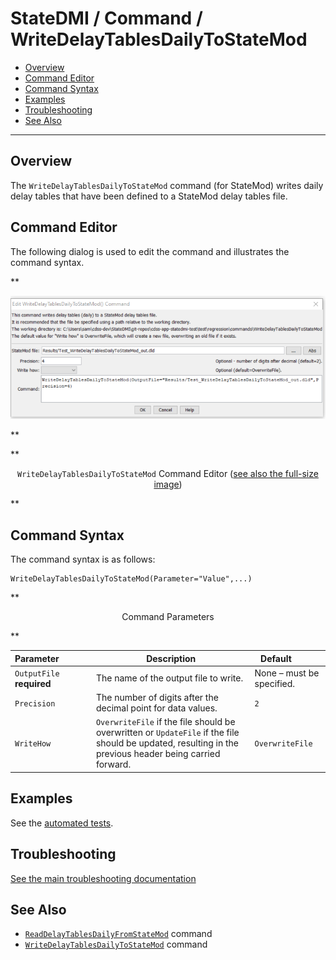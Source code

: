# StateDMI / Command / WriteDelayTablesDailyToStateMod #

* [Overview](#overview)
* [Command Editor](#command-editor)
* [Command Syntax](#command-syntax)
* [Examples](#examples)
* [Troubleshooting](#troubleshooting)
* [See Also](#see-also)

-------------------------

## Overview ##

The `WriteDelayTablesDailyToStateMod` command (for StateMod)
writes daily delay tables that have been defined to a StateMod delay tables file.

## Command Editor ##

The following dialog is used to edit the command and illustrates the command syntax.

**<p style="text-align: center;">
![WriteDelayTablesDailyToStateMod command editor](WriteDelayTablesDailyToStateMod.png)
</p>**

**<p style="text-align: center;">
`WriteDelayTablesDailyToStateMod` Command Editor (<a href="../WriteDelayTablesDailyToStateMod.png">see also the full-size image</a>)
</p>**

## Command Syntax ##

The command syntax is as follows:

```text
WriteDelayTablesDailyToStateMod(Parameter="Value",...)
```
**<p style="text-align: center;">
Command Parameters
</p>**

| **Parameter**&nbsp;&nbsp;&nbsp;&nbsp;&nbsp;&nbsp;&nbsp;&nbsp;&nbsp;&nbsp;&nbsp;&nbsp; | **Description** | **Default**&nbsp;&nbsp;&nbsp;&nbsp;&nbsp;&nbsp;&nbsp;&nbsp;&nbsp;&nbsp; |
| --------------|-----------------|----------------- |
| `OutputFile`<br>**required** | The name of the output file to write. | None – must be specified. |
| `Precision` | The number of digits after the decimal point for data values. | `2` |
| `WriteHow` | `OverwriteFile` if the file should be overwritten or `UpdateFile` if the file should be updated, resulting in the previous header being carried forward. | `OverwriteFile` |

## Examples ##

See the [automated tests](https://github.com/OpenCDSS/cdss-app-statedmi-test/tree/master/test/regression/commands/WriteDelayTablesDailyToStateMod).

## Troubleshooting ##

[See the main troubleshooting documentation](../../troubleshooting/troubleshooting.md)

## See Also ##

* [`ReadDelayTablesDailyFromStateMod`](../ReadDelayTablesDailyFromStateMod/ReadDelayTablesDailyFromStateMod.md) command
* [`WriteDelayTablesDailyToStateMod`](../WriteDelayTablesDailyToStateMod/WriteDelayTablesDailyToStateMod.md) command
